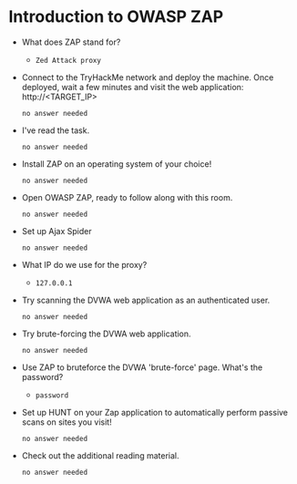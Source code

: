 # Introduction to OWASP ZAP

- What does ZAP stand for?

	- `Zed Attack proxy`	

- Connect to the TryHackMe network and deploy the machine. Once deployed, wait a few minutes and visit the web application: http://<TARGET_IP>

	  no answer needed

- I've read the task.

	  no answer needed

- Install ZAP on an operating system of your choice!

	  no answer needed

- Open OWASP ZAP, ready to follow along with this room.

	  no answer needed

- Set up Ajax Spider

	  no answer needed

- What IP do we use for the proxy?

	- `127.0.0.1`

- Try scanning the DVWA web application as an authenticated user.

	  no answer needed

- Try brute-forcing the DVWA web application.

	  no answer needed

- Use ZAP to bruteforce the DVWA 'brute-force' page. What's the password?

	- `password`

- Set up HUNT on your Zap application to automatically perform passive scans on sites you visit!

	  no answer needed

- Check out the additional reading material.

	  no answer needed
